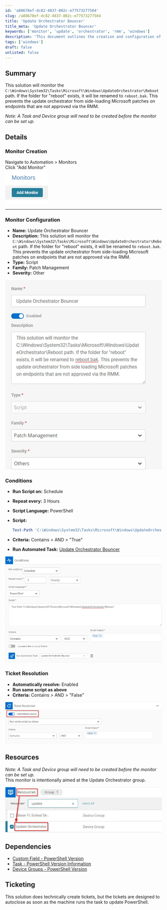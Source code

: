 ```yaml
---
id: 'a88678ef-dc82-4837-802c-e77573277504'
slug: /a88678ef-dc82-4837-802c-e77573277504
title: 'Update Orchestrator Bouncer'
title_meta: 'Update Orchestrator Bouncer'
keywords: ['monitor', 'update', 'orchestrator', 'rmm', 'windows']
description: 'This document outlines the creation and configuration of the Update Orchestrator Bouncer monitor, which prevents unauthorized Microsoft patches from being applied by renaming the reboot folder in the Update Orchestrator path. It includes details on monitor creation, configuration, conditions, ticket resolution, and dependencies.'
tags: ['windows']
draft: false
unlisted: false
---
```


## Summary

This solution will monitor the `C:\Windows\System32\Tasks\Microsoft\Windows\UpdateOrchestrator\Reboot` path. If the folder for "reboot" exists, it will be renamed to `reboot.bak`. This prevents the update orchestrator from side-loading Microsoft patches on endpoints that are not approved via the RMM.

*Note: A Task and Device group will need to be created before the monitor can be set up.*

## Details

### Monitor Creation

Navigate to Automation > Monitors  
Click "Add Monitor"  
![Monitor Creation](../../../static/img/docs/a88678ef-dc82-4837-802c-e77573277504/image_1.webp)

---

### Monitor Configuration

- **Name:** Update Orchestrator Bouncer
- **Description:** This solution will monitor the `C:\Windows\System32\Tasks\Microsoft\Windows\UpdateOrchestrator\Reboot` path. If the folder for "reboot" exists, it will be renamed to `reboot.bak`. This prevents the update orchestrator from side-loading Microsoft patches on endpoints that are not approved via the RMM.
- **Type:** Script
- **Family:** Patch Management
- **Severity:** Other

![Monitor Configuration](../../../static/img/docs/a88678ef-dc82-4837-802c-e77573277504/image_2.webp)

### Conditions

- **Run Script on:** Schedule
- **Repeat every:** 3 Hours
- **Script Language:** PowerShell
- **Script:**

  ```powershell
  Test-Path 'C:\Windows\System32\Tasks\Microsoft\Windows\UpdateOrchestrator\Reboot'
  ```

- **Criteria:** Contains > AND > "True"
- **Run Automated Task:** [Update Orchestrator Bouncer](/docs/06e1e902-b204-498e-a31f-9de7879c528e)

![Conditions](../../../static/img/docs/a88678ef-dc82-4837-802c-e77573277504/image_3.webp)

### Ticket Resolution

- **Automatically resolve:** Enabled
- **Run same script as above**
- **Criteria:** Contains > AND > "False"

![Ticket Resolution](../../../static/img/docs/a88678ef-dc82-4837-802c-e77573277504/image_4.webp)

## Resources

*Note: A Task and Device group will need to be created before the monitor can be set up.*  
This monitor is intentionally aimed at the Update Orchestrator group.

![Resources](../../../static/img/docs/a88678ef-dc82-4837-802c-e77573277504/image_5.webp)

## Dependencies

- [Custom Field - PowerShell Version](/docs/945d88e0-81a9-4253-8406-63fa7430d45a)
- [Task - PowerShell Version Information](/docs/a8419e91-9e07-4f16-be4b-769c78f86f1b)
- [Device Groups - PowerShell Version](/docs/bbb9f958-4fd3-4fda-903f-7d303bf26779)

## Ticketing

This solution does technically create tickets, but the tickets are designed to autoclose as soon as the machine runs the task to update PowerShell.

